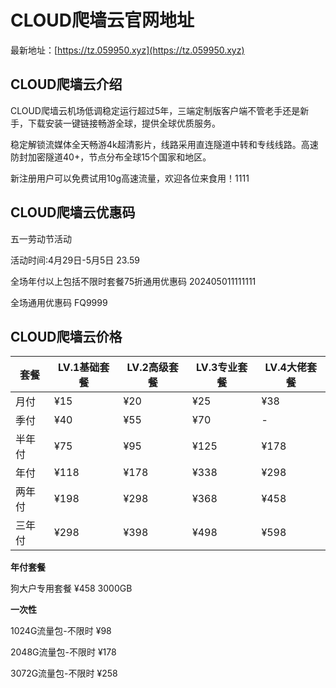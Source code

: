 # CLOUD爬墙云官网地址

最新地址：[https://tz.059950.xyz](https://tz.059950.xyz)

## CLOUD爬墙云介绍

CLOUD爬墙云机场低调稳定运行超过5年，三端定制版客户端不管老手还是新手，下载安装一键链接畅游全球，提供全球优质服务。

稳定解锁流媒体全天畅游4k超清影片，线路采用直连隧道中转和专线线路。高速防封加密隧道40+，节点分布全球15个国家和地区。

新注册用户可以免费试用10g高速流量，欢迎各位来食用！1111

## CLOUD爬墙云优惠码

五一劳动节活动

活动时间:4月29日-5月5日 23.59

全场年付以上包括不限时套餐75折通用优惠码 202405011111111

全场通用优惠码 FQ9999

## CLOUD爬墙云价格

|套餐|LV.1基础套餐|LV.2高级套餐|LV.3专业套餐|LV.4大佬套餐|
|----|----|----|----|----|
|月付|¥15|¥20|¥25|¥38|
|季付|¥40|¥55|¥70|-|
|半年付|¥75|¥95|¥125|¥178|
|年付|¥118|¥178|¥338|¥298|
|两年付|¥198|¥298|¥368|¥458|
|三年付|¥298|¥398|¥498|¥598|

**年付套餐**

狗大户专用套餐 ¥458 3000GB

**一次性**

1024G流量包-不限时 ¥98

2048G流量包-不限时 ¥178

3072G流量包-不限时 ¥258
